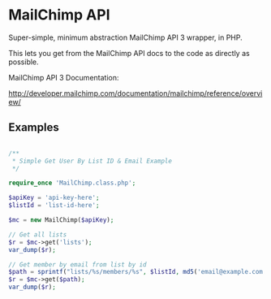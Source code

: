 MailChimp API
=============

Super-simple, minimum abstraction MailChimp API 3 wrapper, in PHP.

This lets you get from the MailChimp API docs to the code as directly as possible.

MailChimp API 3 Documentation:

http://developer.mailchimp.com/documentation/mailchimp/reference/overview/

Examples
--------

```php

/**
 * Simple Get User By List ID & Email Example
 */

require_once 'MailChimp.class.php';

$apiKey = 'api-key-here';
$listId = 'list-id-here';

$mc = new MailChimp($apiKey);

// Get all lists
$r = $mc->get('lists');
var_dump($r);

// Get member by email from list by id
$path = sprintf("lists/%s/members/%s", $listId, md5('email@example.com'));
$r = $mc->get($path);
var_dump($r);



